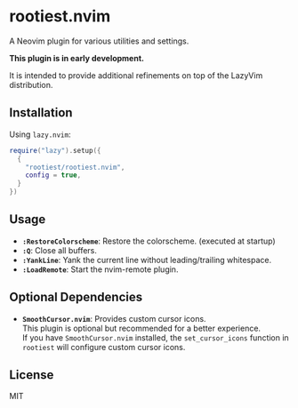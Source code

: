 # rootiest.nvim

A Neovim plugin for various utilities and settings.

**This plugin is in early development.**

It is intended to provide additional refinements on top of the LazyVim distribution.

## Installation

Using `lazy.nvim`:

```lua
require("lazy").setup({
  {
    "rootiest/rootiest.nvim",
    config = true,
  }
})
```

## Usage

- **`:RestoreColorscheme`**: Restore the colorscheme. (executed at startup)
- **`:Q`**: Close all buffers.
- **`:YankLine`**: Yank the current line without leading/trailing whitespace.
- **`:LoadRemote`**: Start the nvim-remote plugin.

## Optional Dependencies

- **`SmoothCursor.nvim`**: Provides custom cursor icons.  
  This plugin is optional but recommended for a better experience.  
  If you have `SmoothCursor.nvim` installed,
  the `set_cursor_icons` function in `rootiest` will configure custom cursor icons.

## License

MIT
